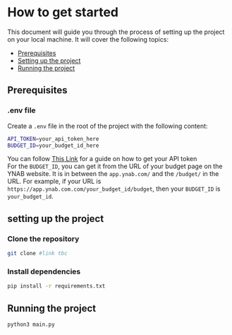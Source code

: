 # How to get started

This document will guide you through the process of setting up the project on your local machine. It will cover the following topics:

- [Prerequisites](#prerequisites)
- [Setting up the project](#setting-up-the-project)
- [Running the project](#running-the-project)

## Prerequisites

### .env file

Create a `.env` file in the root of the project with the following content:

```bash
API_TOKEN=your_api_token_here
BUDGET_ID=your_budget_id_here
```

You can follow [This Link](https://api.ynab.com/#access-token-usage:~:text=ynab.com.-,Quick%20Start,-If%20you%27re%20the) for a guide on how to get your API token  
For the `BUDGET_ID`, you can get it from the URL of your budget page on the YNAB website. It is in between the `app.ynab.com/` and the `/budget/` in the URL. For example, if your URL is `https://app.ynab.com.com/your_budget_id/budget`, then your `BUDGET_ID` is `your_budget_id`.

## setting up the project

### Clone the repository

```bash
git clone #link tbc
```

### Install dependencies

```bash
pip install -r requirements.txt
```

## Running the project

```bash
python3 main.py
```
